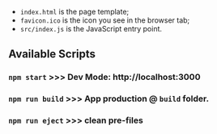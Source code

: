 * `index.html` is the page template;
* `favicon.ico` is the icon you see in the browser tab;
* `src/index.js` is the JavaScript entry point.

## Available Scripts

### `npm start` >>> Dev Mode: http://localhost:3000
### `npm run build` >>> App production @ `build` folder.<br>
### `npm run eject` >>> clean pre-files